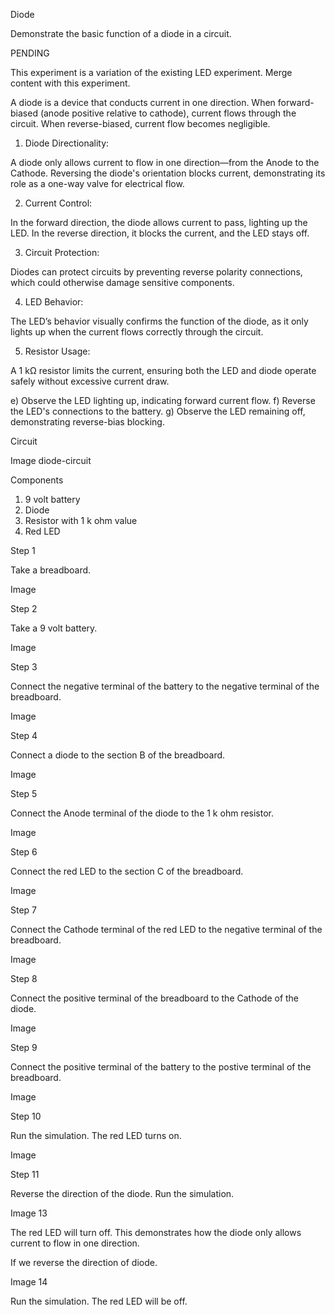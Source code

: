 Diode

Demonstrate the basic function of a diode in a circuit.

PENDING

This experiment is a variation of the existing LED experiment. Merge content with this experiment.

A diode is a device that conducts current in one direction. When forward-biased (anode positive relative to cathode), current flows through the circuit. When reverse-biased, current flow becomes negligible.

1. Diode Directionality: 

A diode only allows current to flow in one direction—from the Anode to the Cathode. Reversing the diode's orientation blocks current, demonstrating its role as a one-way valve for electrical flow.

2. Current Control: 

In the forward direction, the diode allows current to pass, lighting up the LED. In the reverse direction, it blocks the current, and the LED stays off.

3. Circuit Protection: 

Diodes can protect circuits by preventing reverse polarity connections, which could otherwise damage sensitive components.

4. LED Behavior: 

The LED’s behavior visually confirms the function of the diode, as it only lights up when the current flows correctly through the circuit.

5. Resistor Usage: 

A 1 kΩ resistor limits the current, ensuring both the LED and diode operate safely without excessive current draw.

e) Observe the LED lighting up, indicating forward current flow.
f) Reverse the LED's connections to the battery.
g) Observe the LED remaining off, demonstrating reverse-bias blocking.

Circuit

Image diode-circuit

Components

1. 9 volt battery
2. Diode
3. Resistor with 1 k ohm value
4. Red LED

Step 1

Take a breadboard.

Image 


Step 2

Take a 9 volt battery.

Image 

Step 3

Connect the negative terminal of the battery to the negative terminal of the breadboard.

Image 

Step 4

Connect a diode to the section B of the breadboard.

Image 

Step 5

Connect the Anode terminal of the diode to the 1 k ohm resistor.

Image 

Step 6

Connect the red LED to the section C of the breadboard.

Image 

Step 7

Connect the Cathode terminal of the red LED to the negative terminal of the breadboard.

Image 

Step 8

Connect the positive terminal of the breadboard to the Cathode of the diode.

Image 

Step 9

Connect the positive terminal of the battery to the postive terminal of the breadboard.

Image 

Step 10

Run the simulation. The red LED turns on.

Image 

Step 11

Reverse the direction of the diode. Run the simulation.

Image 13

The red LED will turn off. This demonstrates how the diode only allows current to flow in one direction.

If we reverse the direction of diode.

Image 14

Run the simulation. The red LED will be off.
